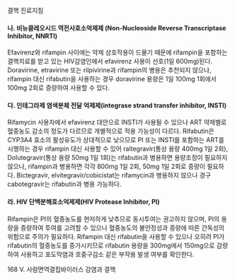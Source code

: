 결핵 진료지침

#### 나. 비뉴클레오시드 역전사효소억제제 (Non-Nucleoside Reverse Transcriptase Inhibitor, NNRTI)

Efavirenz와 rifampin 사이에는 약제 상호작용이 드물기 때문에 rifampin을 포함하는 결핵치료를 받고 있는 HIV감염인에서 efavirenz 사용이 선호(1일 600mg)된다. Doravirine, etravirine 또는 rilpivirine과 rifampin의 병용은 추천되지 않으나, rifampin 대신 rifabutin을 사용하는 경우 doravirine 용량은 1일 100mg 1회에서 100mg 2회로 증량하여 사용할 수 있다.

#### 다. 인테그라제 염색분체 전달 억제제(integrase strand transfer inhibitor, INSTI)

Rifamycin 사용자에서 efavirenz 대안으로 INSTI가 사용될 수 있으나 ART 약제별로 혈중농도 감소의 정도가 다르므로 개별적으로 적용 가능성이 다르다. Rifabutin은 CYP3A4 효소의 활성유도가 상대적으로 낮으므로 PI 또는 INSTI를 포함하는 ART를 시행하는 경우 rifampin 대신 사용할 수 있어 raltegravir(통상 용량 400mg 1일 2회), Dolutegravir(통상 용량 50mg 1일 1회)는 rifabutin과 병용하면 용량조정이 필요하지 않으나, rifampin과 병용하면 각각 800mg 1일 2회, 50mg 1일 2회로 증량이 필요하다. Bictegravir, elvitegravir/cobicistat는 rifamycin과 병용하지 않으나 경구 cabotegravir는 rifabutin과 병용 가능하다.

#### 라. HIV 단백분해효소억제제(HIV Protease Inhibitor, PI)

Rifampin은 PI의 혈중농도를 현저하게 낮추므로 동시투여는 권고하지 않으며, PI의 용량을 증량하여 투여를 고려할 수 있으나 혈중농도의 불안정성과 증량에 따른 간독성의 위험으로 주의가 필요하다. Rifampin 대신 rifabutin을 사용할 수 있으나 오히려 PI가 rifabutin의 혈중농도를 증가시키므로 rifabutin 용량을 300mg에서 150mg으로 감량하여 사용하고 포도막염과 호중구감소 같은 부작용 발생 여부를 확인한다.

<PAGE>168
V. 사람면역결핍바이러스 감염과 결핵